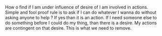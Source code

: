 How o find if I am under influence of desire of I am involved in actions. Simple and fool proof rule is to ask if I can do whatever I wanna do without asking anyone to help ? If yes than it is an action. If I need someone else to do something before I could do my thing, than there is a desire. My actions are contingent on that desire. This is what we need to remove. 
